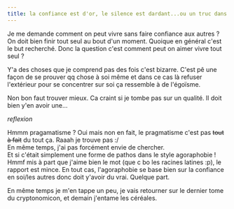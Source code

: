 ```yaml
---
title: la confiance est d'or, le silence est dardant...ou un truc dans ce genre.
---
```


Je me demande comment on peut vivre sans faire confiance aux autres ? On doit
bien finir tout seul au bout d'un moment. Quoique en général c'est le but
recherché. Donc la question c'est comment peut on aimer vivre tout seul ?

Y'a des choses que je comprend pas des fois c'est bizarre. C'est pê une façon
de se prouver qq chose à soi même et dans ce cas là refuser l'extérieur pour
se concentrer sur soi ça ressemble à de l'égoïsme.

Non bon faut trouver mieux. Ca craint si je tombe pas sur un qualité. Il doit
bien y'en avoir une...

*reflexion*

Hmmm pragamatisme ? Oui mais non en fait, le pragmatisme c'est pas <s>tout à
fait</s> du tout ça. Raaah je trouve pas :/  
En même temps, j'ai pas forcément envie de chercher.  
Et si c'était simplement une forme de pathos dans le style agoraphobie ! Hmmf
mis à part que j'aime bien le mot (que c bo les racines latines :p), le
rapport est mince. En tout cas, l'agoraphobie se base bien sur la confiance en
soi/les autres donc doit y'avoir du vrai. Quelque part.

En même temps je m'en tappe un peu, je vais retourner sur le dernier tome du
cryptonomicon, et demain j'entame les céréales.

